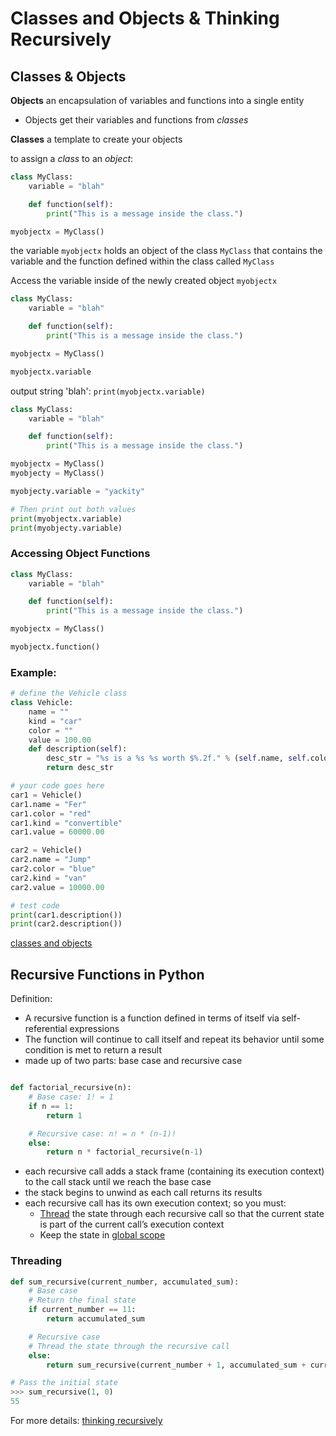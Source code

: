 # Classes and Objects & Thinking Recursively

## Classes & Objects

**Objects** an encapsulation of variables and functions into a single entity

- Objects get their variables and functions from _classes_

**Classes** a template to create your objects

to assign a _class_ to an _object_:

```python
class MyClass:
    variable = "blah"

    def function(self):
        print("This is a message inside the class.")

myobjectx = MyClass()
```

the variable `myobjectx` holds an object of the class `MyClass` that contains the variable and the function defined within the class called `MyClass`

Access the variable inside of the newly created object `myobjectx`

```python
class MyClass:
    variable = "blah"

    def function(self):
        print("This is a message inside the class.")

myobjectx = MyClass()

myobjectx.variable

```

output string 'blah':
`print(myobjectx.variable)`

```python
class MyClass:
    variable = "blah"

    def function(self):
        print("This is a message inside the class.")

myobjectx = MyClass()
myobjecty = MyClass()

myobjecty.variable = "yackity"

# Then print out both values
print(myobjectx.variable)
print(myobjecty.variable)

```

### Accessing Object Functions

```python
class MyClass:
    variable = "blah"

    def function(self):
        print("This is a message inside the class.")

myobjectx = MyClass()

myobjectx.function()
```

### Example:

```python
# define the Vehicle class
class Vehicle:
    name = ""
    kind = "car"
    color = ""
    value = 100.00
    def description(self):
        desc_str = "%s is a %s %s worth $%.2f." % (self.name, self.color, self.kind, self.value)
        return desc_str

# your code goes here
car1 = Vehicle()
car1.name = "Fer"
car1.color = "red"
car1.kind = "convertible"
car1.value = 60000.00

car2 = Vehicle()
car2.name = "Jump"
car2.color = "blue"
car2.kind = "van"
car2.value = 10000.00

# test code
print(car1.description())
print(car2.description())
```

[classes and objects](https://www.learnpython.org/en/Classes_and_Objects)

## Recursive Functions in Python

Definition:

- A recursive function is a function defined in terms of itself via self-referential expressions
- The function will continue to call itself and repeat its behavior until some condition is met to return a result
- made up of two parts: base case and recursive case

```python

def factorial_recursive(n):
    # Base case: 1! = 1
    if n == 1:
        return 1

    # Recursive case: n! = n * (n-1)!
    else:
        return n * factorial_recursive(n-1)
```

- each recursive call adds a stack frame (containing its execution context) to the call stack until we reach the base case
- the stack begins to unwind as each call returns its results
- each recursive call has its own execution context; so you must:
  - [Thread](https://realpython.com/intro-to-python-threading/) the state through each recursive call so that the current state is part of the current call’s execution context
  - Keep the state in [global scope](https://realpython.com/python-namespaces-scope/)

### Threading

```python
def sum_recursive(current_number, accumulated_sum):
    # Base case
    # Return the final state
    if current_number == 11:
        return accumulated_sum

    # Recursive case
    # Thread the state through the recursive call
    else:
        return sum_recursive(current_number + 1, accumulated_sum + current_number)

# Pass the initial state
>>> sum_recursive(1, 0)
55
```

For more details:
[thinking recursively](https://realpython.com/python-thinking-recursively/)
